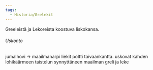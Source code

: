 ```yaml
---
tags:
  - Historia/Grelekit
---
```

Greeleistä ja Lekoreista koostuva liskokansa.

###### Uskonto
jumalhovi -> maailmanarpi liekit poltti taivaankantta.
uskovat kahden lohikäärmeen taistelun synnyttäneen maailman
greli ja leke